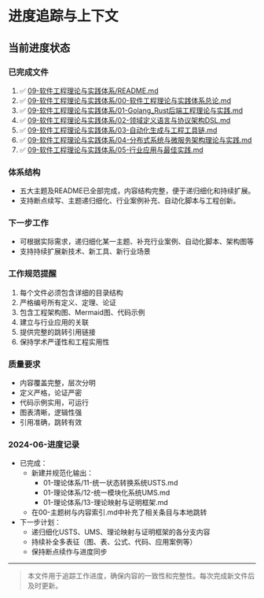 # 进度追踪与上下文

## 当前进度状态

### 已完成文件

1. ✅ [09-软件工程理论与实践体系/README.md](09-软件工程理论与实践体系/README.md)
2. ✅ [09-软件工程理论与实践体系/00-软件工程理论与实践体系总论.md](09-软件工程理论与实践体系/00-软件工程理论与实践体系总论.md)
3. ✅ [09-软件工程理论与实践体系/01-Golang_Rust后端工程理论与实践.md](09-软件工程理论与实践体系/01-Golang_Rust后端工程理论与实践.md)
4. ✅ [09-软件工程理论与实践体系/02-领域定义语言与协议架构DSL.md](09-软件工程理论与实践体系/02-领域定义语言与协议架构DSL.md)
5. ✅ [09-软件工程理论与实践体系/03-自动化生成与工程工具链.md](09-软件工程理论与实践体系/03-自动化生成与工程工具链.md)
6. ✅ [09-软件工程理论与实践体系/04-分布式系统与微服务架构理论与实践.md](09-软件工程理论与实践体系/04-分布式系统与微服务架构理论与实践.md)
7. ✅ [09-软件工程理论与实践体系/05-行业应用与最佳实践.md](09-软件工程理论与实践体系/05-行业应用与最佳实践.md)

### 体系结构

- 五大主题及README已全部完成，内容结构完整，便于递归细化和持续扩展。
- 支持断点续写、主题递归细化、行业案例补充、自动化脚本与工程创新。

### 下一步工作

- 可根据实际需求，递归细化某一主题、补充行业案例、自动化脚本、架构图等
- 支持持续扩展新技术、新工具、新行业场景

### 工作规范提醒

1. 每个文件必须包含详细的目录结构
2. 严格编号所有定义、定理、论证
3. 包含工程架构图、Mermaid图、代码示例
4. 建立与行业应用的关联
5. 提供完整的跳转引用链接
6. 保持学术严谨性和工程实用性

### 质量要求

- 内容覆盖完整，层次分明
- 定义严格，论证严密
- 代码示例实用，可运行
- 图表清晰，逻辑性强
- 引用准确，跳转有效

### 2024-06-进度记录

- 已完成：
  - 新建并规范化输出：
    - 01-理论体系/11-统一状态转换系统USTS.md
    - 01-理论体系/12-统一模块化系统UMS.md
    - 01-理论体系/13-理论映射与证明框架.md
  - 在00-主题树与内容索引.md中补充了相关条目与本地跳转
- 下一步计划：
  - 递归细化USTS、UMS、理论映射与证明框架的各分支内容
  - 持续补全多表征（图、表、公式、代码、应用案例等）
  - 保持断点续作与进度同步

---

> 本文件用于追踪工作进度，确保内容的一致性和完整性。每次完成新文件后及时更新。
